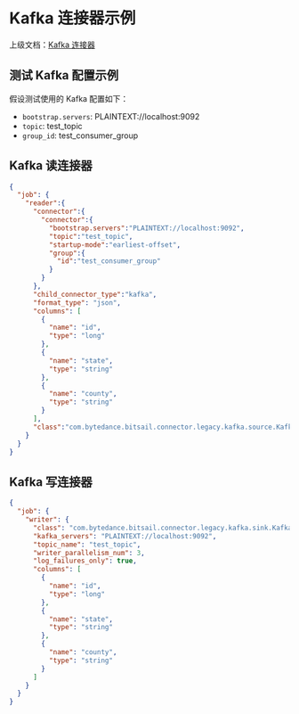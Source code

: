 # Kafka 连接器示例

上级文档：[Kafka 连接器](./kafka.md)

## 测试 Kafka 配置示例

假设测试使用的 Kafka 配置如下：

 - `bootstrap.servers`: PLAINTEXT://localhost:9092
 - `topic`: test_topic
 - `group_id`: test_consumer_group

## Kafka 读连接器

```json
{
  "job": {
    "reader":{
      "connector":{
        "connector":{
          "bootstrap.servers":"PLAINTEXT://localhost:9092",
          "topic":"test_topic",
          "startup-mode":"earliest-offset",
          "group":{
            "id":"test_consumer_group"
          }
        }
      },
      "child_connector_type":"kafka",
      "format_type": "json",
      "columns": [
        {
          "name": "id",
          "type": "long"
        },
        {
          "name": "state",
          "type": "string"
        },
        {
          "name": "county",
          "type": "string"
        }
      ],
      "class":"com.bytedance.bitsail.connector.legacy.kafka.source.KafkaSourceFunctionDAGBuilder"
    }
  }
}
```

## Kafka 写连接器

```json
{
  "job": {
    "writer": {
      "class": "com.bytedance.bitsail.connector.legacy.kafka.sink.KafkaOutputFormat",
      "kafka_servers": "PLAINTEXT://localhost:9092",
      "topic_name": "test_topic",
      "writer_parallelism_num": 3,
      "log_failures_only": true,
      "columns": [
        {
          "name": "id",
          "type": "long"
        },
        {
          "name": "state",
          "type": "string"
        },
        {
          "name": "county",
          "type": "string"
        }
      ]
    }
  }
}
```

